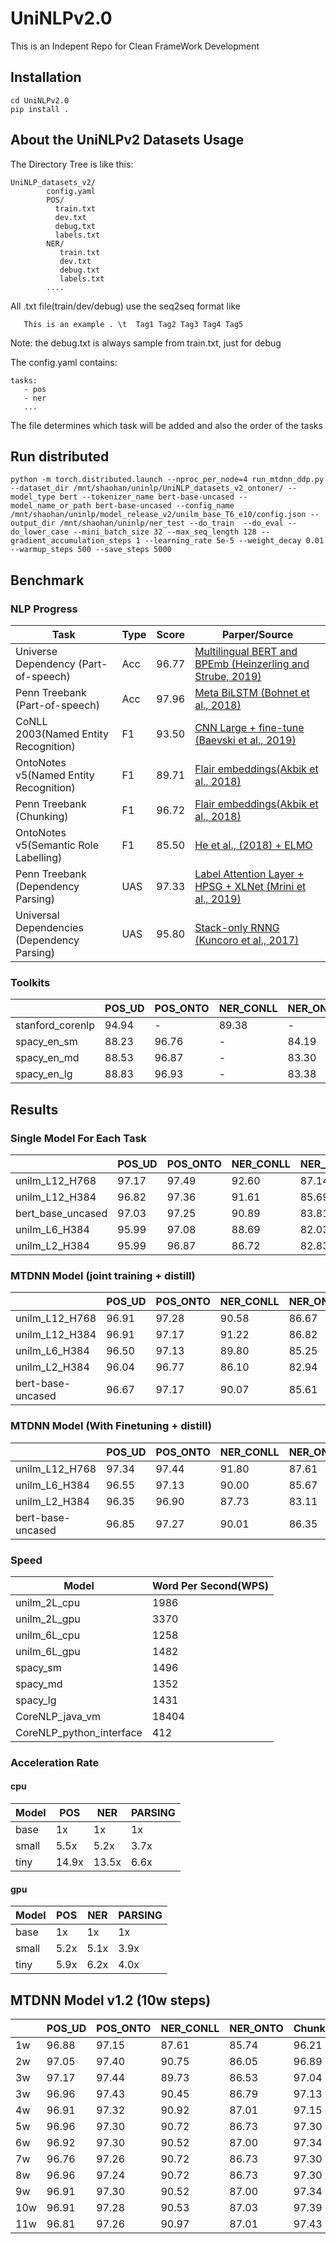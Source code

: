 # UniNLPv2.0

This is an Indepent Repo for Clean FrameWork Development

## Installation

```
cd UniNLPv2.0
pip install .
```

## About the UniNLPv2 Datasets Usage

The Directory Tree is like this:
```
UniNLP_datasets_v2/
        config.yaml
        POS/
          train.txt
          dev.txt
          debug.txt
          labels.txt
        NER/
           train.txt
           dev.txt
           debug.txt
           labels.txt
        ....
```

All .txt file(train/dev/debug) use the seq2seq format like
```
   This is an example . \t  Tag1 Tag2 Tag3 Tag4 Tag5
```
Note: the debug.txt is always sample from train.txt, just for debug


The config.yaml contains:

```
tasks:
   - pos
   - ner
   ...
```

The file determines which task will be added and also the order of the tasks


## Run distributed 
```
python -m torch.distributed.launch --nproc_per_node=4 run_mtdnn_ddp.py --dataset_dir /mnt/shaohan/uninlp/UniNLP_datasets_v2_ontoner/ --model_type bert --tokenizer_name bert-base-uncased --model_name_or_path bert-base-uncased --config_name /mnt/shaohan/uninlp/model_release_v2/unilm_base_T6_e10/config.json --output_dir /mnt/shaohan/uninlp/ner_test --do_train  --do_eval --do_lower_case --mini_batch_size 32 --max_seq_length 128 --gradient_accumulation_steps 1 --learning_rate 5e-5 --weight_decay 0.01 --warmup_steps 500 --save_steps 5000
```
## Benchmark

### NLP Progress

|Task                                |Type| Score |  Parper/Source                                              |
|------------------------------------|----|------ |  --------------------------------------------------------   |
|Universe Dependency (Part-of-speech)|Acc |96.77  | [Multilingual BERT and BPEmb (Heinzerling and Strube, 2019)](https://arxiv.org/abs/1906.01569)|  
|Penn Treebank (Part-of-speech)      |Acc |97.96  | [Meta BiLSTM (Bohnet et al., 2018)](https://arxiv.org/abs/1805.08237)              |
|CoNLL 2003(Named Entity Recognition)|F1  |93.50  | [CNN Large + fine-tune (Baevski et al., 2019)](https://arxiv.org/pdf/1903.07785.pdf)|
|OntoNotes v5(Named Entity Recognition)|F1|89.71  | [Flair embeddings(Akbik et al., 2018)](http://aclweb.org/anthology/C18-1139)|
|Penn Treebank (Chunking)|F1|96.72|[Flair embeddings(Akbik et al., 2018)](http://aclweb.org/anthology/C18-1139)|
|OntoNotes v5(Semantic Role Labelling)|F1 |85.50  | [He et al., (2018) + ELMO](http://aclweb.org/anthology/P18-2058)|
|Penn Treebank (Dependency Parsing)  |UAS |97.33  | [Label Attention Layer + HPSG + XLNet (Mrini et al., 2019)](https://khalilmrini.github.io/Label_Attention_Layer.pdf)|
|Universal Dependencies (Dependency Parsing) | UAS |95.80| [Stack-only RNNG (Kuncoro et al., 2017)](https://arxiv.org/abs/1611.05774) |

### Toolkits
|                |POS_UD|POS_ONTO|NER_CONLL|NER_ONTO|Chunking|SRL  |PARSING_PTB|PARSING_UD |    
|----------------|------|--------|---------|--------|--------|-----|-----------|-----------|
|stanford_corenlp|94.94 |-       |89.38    |-       |-       |-    |-          |84.53/79.45| 
|spacy_en_sm     |88.23 |96.76   |-        |84.19   |-       |-    |91.62/89.71|-          |  
|spacy_en_md     |88.53 |96.87   |-        |83.30   |-       |-    |91.93/90.09|-          |
|spacy_en_lg     |88.83 |96.93   |-        |83.38   |-       |-    |92.01/90.17|-          |



## Results

### Single Model For Each Task

|                 |POS_UD|POS_ONTO|NER_CONLL|NER_ONTO|Chunking|SRL  |PARSING_PTB|PARSING_UD |AVG  |Size   |    
|-----------------|------|--------|---------|--------|--------|-----|-----------|---------- |-----|----   |
|unilm_L12_H768   |97.17 |97.49   |92.60    |87.14   |96.62   |88.89|95.21/93.14|93.60/93.14|     |454M\*8|
|unilm_L12_H384   |96.82 |97.36   |91.61    |85.69   |96.17   |87.46|96.63/92.83|97.09/93.60|
|bert_base_uncased|97.03 |97.25   |90.89    |83.81   |96.27   |87.97|96.11/93.67|95.34/92.25|93.08|454M\*8|
|unilm_L6_H384    |95.99 |97.08   |88.69    |82.03   |94.85   |84.83|94.55/91.12|91.86/88.68|90.29|87M\*8 |  
|unilm_L2_H384    |95.99 |96.87   |86.72    |82.83   |94.28   |73.51|92.10/90.09|93.02/88.88|86.23|63M\*8 |  


### MTDNN Model (joint training + distill)

|                 |POS_UD|POS_ONTO|NER_CONLL|NER_ONTO|Chunking|SRL  |PARSING_PTB|PARSING_UD |AVG  |Size  |  
|-----------------|------|--------|---------|--------|--------|-----|-----------|---------- |-----|----  |  
|unilm_L12_H768   |96.91 |97.28   |90.58    |86.67   |97.06   |88.37|95.33/92.48|93.60/89.93|93.25|454M  |
|unilm_L12_H384   |96.91 |97.17   |91.22    |86.82   |97.25   |88.83|95.08/92.53|91.86/87.65|93.23|160M  |
|unilm_L6_H384    |96.50 |97.13   |89.80    |85.25   |96.70   |86.69|97.15/94.54|93.89/92.29|92.89|87M   |   
|unilm_L2_H384    |96.04 |96.77   |86.10    |82.94   |96.15   |75.02|95.34/92.08|93.60/91.11|88.84|63M   |  
|bert-base-uncased|96.67 |97.17   |90.07    |85.61   |96.92   |86.83|96.24/94.50|95.93/92.32|93.18|454M  |


### MTDNN Model (With Finetuning + distill)

|                 |POS_UD|POS_ONTO|NER_CONLL|NER_ONTO|Chunking|SRL  |PARSING_PTB|PARSING_UD |AVG  |Size   |  
|-----------------|------|--------|---------|--------|--------|-----|-----------|-----------|-----|-------|    
|unilm_L12_H768   |97.34 |97.44   |91.80    |87.61   |97.51   |89.48|95.95/93.98|93.60/88.12|93.27|454M\*8|
|unilm_L6_H384    |96.55 |97.13   |90.00    |85.67   |96.79   |86.48|95.98/93.45|94.48/92.29|92.81|87M\*8 |    
|unilm_L2_H384    |96.35 |96.90   |87.73    |83.11   |95.77   |74.99|95.73/92.81|94.48/91.34|90.50|63M\*8 |
|bert-base-uncased|96.85 |97.27   |90.01    |86.35   |97.13   |88.04|96.50/93.98|96.22/92.60|93.54|454M\*8|
  
### Speed

|Model       |Word Per Second(WPS)|   
| ---        | ------------------ |    
|unilm_2L_cpu| 1986               |  
|unilm_2L_gpu| 3370               |
|unilm_6L_cpu| 1258               |
|unilm_6L_gpu| 1482               |
|spacy_sm    | 1496               |
|spacy_md    | 1352               |
|spacy_lg    | 1431               |  
|CoreNLP_java_vm| 18404           |
|CoreNLP_python_interface|412     |

### Acceleration Rate

#### cpu
|Model | POS | NER | PARSING |
|------|-----|-----|---------|
|base  |  1x | 1x  | 1x      |
|small | 5.5x| 5.2x| 3.7x    |
|tiny  |14.9x|13.5x|6.6x     |

#### gpu
|Model | POS | NER | PARSING |
|------|-----|-----|---------|
|base  |  1x | 1x  | 1x      |
|small | 5.2x| 5.1x| 3.9x    |
|tiny  |5.9x |6.2x | 4.0x    |


## MTDNN Model v1.2  (10w steps)

|             |POS_UD|POS_ONTO|NER_CONLL|NER_ONTO|Chunking|SRL  |PARSING_PTB|PARSING_UD | 
|-------------|------|--------|---------|--------|--------|-----|-----------|-----------|  
|1w           |96.88 |97.15   |87.61    |85.74   |96.21   |85.60|95.20/91.64|93.32/88.31| 
|2w           |97.05 |97.40   |90.75    |86.05   |96.89   |87.01|95.47/92.44|94.48/92.17|   
|3w           |97.17 |97.44   |89.73    |86.53   |97.04   |88.40|95.47/93.03|92.15/88.90|
|3w           |96.96 |97.43   |90.45    |86.79   |97.13   |88.12|95.47/92.51|93.32/89.08|
|4w           |96.91 |97.32   |90.92    |87.01   |97.15   |88.55|95.47/92.44|94.48/88.47|
|5w           |96.96 |97.30   |90.72    |86.73   |97.30   |88.68|95.08/92.00|94.18/89.01|
|6w           |96.92 |97.30   |90.52    |87.00   |97.34   |88.57|95.07/92.71|93.60/88.90|
|7w           |96.76 |97.26   |90.72    |86.73   |97.30   |88.68|95.08/92.01|94.19/89.01|
|8w           |96.96 |97.24   |90.72    |86.73   |97.30   |88.68|95.08/92.00|94.19/89.01|
|9w           |96.91 |97.30   |90.52    |87.00   |97.34   |88.58|95.08/92.71|93.60/88.90|
|10w          |96.91 |97.28   |90.53    |87.03   |97.39   |89.03|95.60/93.03|93.02/88.31|
|11w          |96.81 |97.26   |90.97    |87.01   |97.43   |88.84|94.81/92.64|94.19/87.77|


